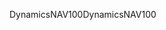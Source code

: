 <span data-ttu-id="e8d24-101">DynamicsNAV100</span><span class="sxs-lookup"><span data-stu-id="e8d24-101">DynamicsNAV100</span></span>
